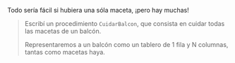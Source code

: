 Todo sería fácil si hubiera una sóla maceta, ¡pero hay muchas!


> Escribí un procedimiento `CuidarBalcon`, que consista en cuidar todas las macetas de un balcón. 
> 
> Representaremos a un balcón como un tablero de 1 fila y N columnas, tantas como macetas haya.  